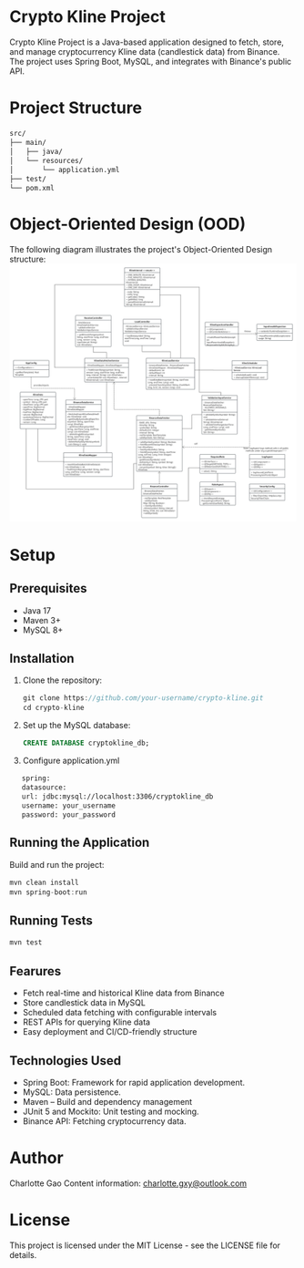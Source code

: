 # Crypto Kline Project
Crypto Kline Project is a Java-based application designed to fetch, store, and manage cryptocurrency Kline data (candlestick data) from Binance. The project uses Spring Boot, MySQL, and integrates with Binance's public API.

# Project Structure
```plaintext
src/
├── main/
│   ├── java/
│   └── resources/
│       └── application.yml
├── test/
└── pom.xml
```
# Object-Oriented Design (OOD)
The following diagram illustrates the project's Object-Oriented Design structure:
![OOD Diagram](doc/CryptoKline-class.png?raw=true)

# Setup 
## Prerequisites
- Java 17
- Maven 3+
- MySQL 8+

## Installation
1. Clone the repository:
   ``` java
   git clone https://github.com/your-username/crypto-kline.git
   cd crypto-kline
   ```
2. Set up the MySQL database:
   ```sql
   CREATE DATABASE cryptokline_db;
   ```
3. Configure application.yml
```
   spring:
   datasource:
   url: jdbc:mysql://localhost:3306/cryptokline_db
   username: your_username
   password: your_password
```

## Running the Application
Build and run the project:
```java
mvn clean install
mvn spring-boot:run
```
## Running Tests
```java
mvn test
```

## Fearures
- Fetch real-time and historical Kline data from Binance
- Store candlestick data in MySQL
- Scheduled data fetching with configurable intervals
- REST APIs for querying Kline data
- Easy deployment and CI/CD-friendly structure

## Technologies Used
- Spring Boot: Framework for rapid application development.
- MySQL: Data persistence.
- Maven – Build and dependency management
- JUnit 5 and Mockito: Unit testing and mocking.
- Binance API: Fetching cryptocurrency data.

# Author
Charlotte Gao
Content information: charlotte.gxy@outlook.com

# License
This project is licensed under the MIT License - see the LICENSE file for details.
